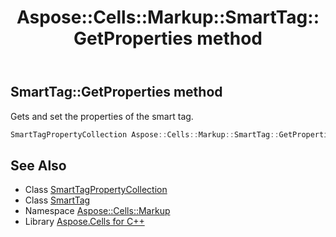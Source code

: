﻿---
title: Aspose::Cells::Markup::SmartTag::GetProperties method
linktitle: GetProperties
second_title: Aspose.Cells for C++ API Reference
description: 'Aspose::Cells::Markup::SmartTag::GetProperties method. Gets and set the properties of the smart tag in C++.'
type: docs
weight: 800
url: /cpp/aspose.cells.markup/smarttag/getproperties/
---
## SmartTag::GetProperties method


Gets and set the properties of the smart tag.

```cpp
SmartTagPropertyCollection Aspose::Cells::Markup::SmartTag::GetProperties()
```

## See Also

* Class [SmartTagPropertyCollection](../../smarttagpropertycollection/)
* Class [SmartTag](../)
* Namespace [Aspose::Cells::Markup](../../)
* Library [Aspose.Cells for C++](../../../)
